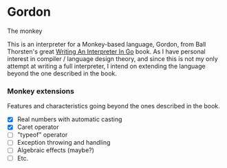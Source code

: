 # Gordon
The monkey

This is an interpreter for a Monkey-based language, Gordon, from Ball Thorsten's great [Writing An Interpreter In Go](https://interpreterbook.com) book.
As I have personal interest in compiler / language design theory, and since this is not my only attempt at writing a full interpreter, I intend on extending the language beyond the one described in the book.

### Monkey extensions
Features and characteristics going beyond the ones described in the book.

- [x] Real numbers with automatic casting
- [x] Caret operator
- [ ] "typeof" operator
- [ ] Exception throwing and handling
- [ ] Algebraic effects (maybe?)
- [ ] Etc.
